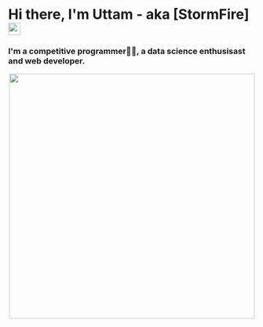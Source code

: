 # Hi there, I'm Uttam - aka [StormFire] <img src="https://media.giphy.com/media/hvRJCLFzcasrR4ia7z/giphy.gif" width="25px">

### I'm a competitive programmer👨‍💻, a data science enthusisast and web developer.

<p align="center">
    <img src="https://media.giphy.com/media/WOb8EeFziTQNE02WXs/giphy.gif"  width="500px"/>
</p>

<!--
**stormfireuttam/stormfireuttam** is a ✨ _special_ ✨ repository because its `README.md` (this file) appears on your GitHub profile.

Here are some ideas to get you started:

- 🔭 I’m currently working on ...
- 🌱 I’m currently learning ...
- 👯 I’m looking to collaborate on ...
- 🤔 I’m looking for help with ...
- 💬 Ask me about ...
- 📫 How to reach me: ...
- 😄 Pronouns: ...
- ⚡ Fun fact: ...
-->
